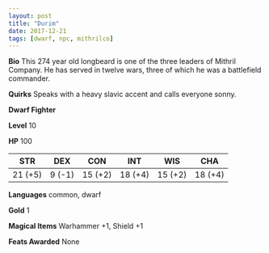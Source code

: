 ```yaml
---
layout: post
title: "Durim"
date: 2017-12-21
tags: [dwarf, npc, mithrilco]
---
```


**Bio** This 274 year old longbeard is one of the three leaders of Mithril Company. He has served in twelve wars, three of which he was a battlefield commander.

**Quirks** Speaks with a heavy slavic accent and calls everyone sonny.

**Dwarf Fighter**

**Level** 10

**HP** 100

|   STR   |   DEX   |   CON   |   INT   |   WIS   |   CHA   |
|:-----:|:-----:|:-----:|:-----:|:-----:|:-----:|
| 21 (+5) | 9 (-1) | 15 (+2) | 18 (+4) | 15 (+2) | 18 (+4) |

**Languages** common, dwarf

**Gold** 1

**Magical Items** Warhammer +1, Shield +1

**Feats Awarded** None